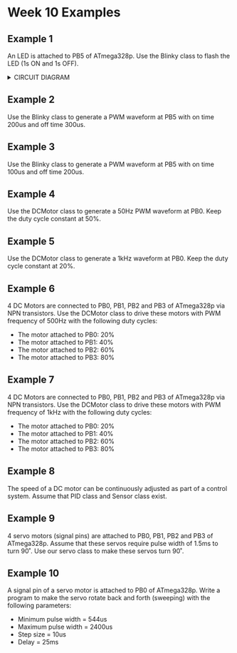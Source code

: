 # Week 10 Examples 
## Example 1 

An LED is attached to PB5 of ATmega328p. Use the Blinky class to flash the LED (1s ON and 1s OFF).

<details>
<summary>CIRCUIT DIAGRAM</summary>
<img src="https://github.com/msyahmizulkepli/MCTE-4342/blob/main/Week10/Example1/Example%201.jpg">
</details>


## Example 2 

Use the Blinky class to generate a PWM waveform at PB5 with on time 200us and off time 300us.


## Example 3

Use the Blinky class to generate a PWM waveform at PB5 with on time 100us and off time 200us.


## Example 4

Use the DCMotor class to generate a 50Hz PWM waveform at PB0. Keep the duty cycle constant at 50%.


## Example 5

Use the DCMotor class to generate a 1kHz waveform at PB0. Keep the duty cycle constant at 20%.


## Example 6 

4 DC Motors are connected to PB0, PB1, PB2 and PB3 of ATmega328p via NPN transistors. Use the DCMotor class to drive these motors with PWM frequency of 500Hz with the following duty cycles:
- The motor attached to PB0: 20%
- The motor attached to PB1: 40%
- The motor attached to PB2: 60%
- The motor attached to PB3: 80%


## Example 7

4 DC Motors are connected to PB0, PB1, PB2 and PB3 of ATmega328p via NPN transistors. Use the DCMotor class to drive these motors with PWM frequency of 1kHz with the following duty cycles:
- The motor attached to PB0: 20%
- The motor attached to PB1: 40%
- The motor attached to PB2: 60%
- The motor attached to PB3: 80%


## Example 8

The speed of a DC motor can be continuously adjusted as part of a control system. Assume that PID class and Sensor class exist.


## Example 9

4 servo motors (signal pins) are attached to PB0, PB1, PB2 and PB3 of ATmega328p. Assume that these servos require pulse width of 1.5ms to turn 90˚. Use our servo class to make these servos turn 90˚.


## Example 10

A signal pin of a servo motor is attached to PB0 of ATmega328p. Write a program to make the servo rotate back and forth (sweeping) with the following parameters:
- Minimum pulse width = 544us
- Maximum pulse width = 2400us
- Step size = 10us
- Delay = 25ms